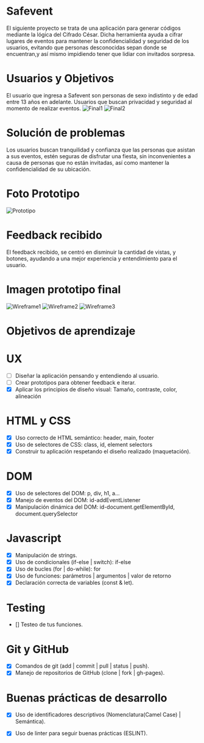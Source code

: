 # Safevent
El siguiente proyecto se trata de una aplicación para generar códigos mediante la lógica del Cifrado César. Dicha herramienta ayuda a cifrar lugares de eventos para mantener la confidencialidad y seguridad de los usuarios, evitando que personas desconocidas sepan donde se encuentran,y así mismo impidiendo tener que lidiar con invitados sorpresa.

# Usuarios y Objetivos 
El usuario que ingresa a Safevent son personas de sexo indistinto y de edad entre 13 años en adelante. Usuarios que buscan privacidad y seguridad al momento de realizar eventos.
![Final1](https://github.com/LizethRivera04/CDMX009-cipher/blob/master/src/Final1.PNG)
![Final2](https://github.com/LizethRivera04/CDMX009-cipher/blob/master/src/Final2.PNG)

# Solución de problemas
Los usuarios buscan tranquilidad y confianza que las personas que  asistan a sus eventos, estén seguras de disfrutar una fiesta, sin inconvenientes a causa de personas que no están invitadas, así como mantener la confidencialidad de su ubicación.

# Foto Prototipo
![Prototipo](https://github.com/LizethRivera04/CDMX009-cipher/blob/master/src/Prototipo.jpeg)


# Feedback recibido
El  feedback recibido, se centró en disminuir la cantidad de vistas, y botones, ayudando a una mejor experiencia y entendimiento para el usuario.

# Imagen prototipo final
![Wireframe1](https://github.com/LizethRivera04/CDMX009-cipher/blob/master/src/Wireframe1.PNG)
![Wireframe2](https://github.com/LizethRivera04/CDMX009-cipher/blob/master/src/Wireframe2.PNG)
![Wireframe3](https://github.com/LizethRivera04/CDMX009-cipher/blob/master/src/Wireframe3.PNG)

# Objetivos de aprendizaje
 # UX
- [ ] Diseñar la aplicación pensando y entendiendo al usuario.
- [ ] Crear prototipos para obtener feedback e iterar.
- [x] Aplicar los principios de diseño visual: Tamaño, contraste, color, alineación
# HTML y CSS
- [x] Uso correcto de HTML semántico: header, main, footer
- [x] Uso de selectores de CSS: class, id, element selectors
- [x] Construir tu aplicación respetando el diseño realizado (maquetación).
# DOM
- [x] Uso de selectores del DOM: p, div, h1, a...
- [x] Manejo de eventos del DOM: id-addEventListener
- [x] Manipulación dinámica del DOM: id-document.getElementById, document.querySelector
# Javascript
- [x] Manipulación de strings.
- [x] Uso de condicionales (if-else | switch): if-else
- [x] Uso de bucles (for | do-while): for
- [x] Uso de funciones: parámetros | argumentos | valor de retorno
- [x] Declaración correcta de variables (const & let).
# Testing
- [] Testeo de tus funciones.
# Git y GitHub
- [x] Comandos de git (add | commit | pull | status | push).
- [x] Manejo de repositorios de GitHub (clone | fork | gh-pages).
# Buenas prácticas de desarrollo
- [x] Uso de identificadores descriptivos (Nomenclatura(Camel Case) | Semántica).
- [x] Uso de linter para seguir buenas prácticas (ESLINT).


  
  

